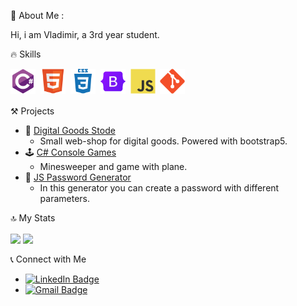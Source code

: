 :cowboy_hat_face: About Me :

Hi, i am Vladimir, a 3rd year student.

:fire: Skills

<div style = "margin-bottom: 16px">
  <img src="https://github.com/devicons/devicon/blob/master/icons/csharp/csharp-original.svg" title="CS" alt="C#" width="40" height="40"/>&nbsp;
  <img src="https://github.com/devicons/devicon/blob/master/icons/html5/html5-original.svg" title="HTML5" alt="HTML" width="40" height="40"/>&nbsp;
  <img src="https://github.com/devicons/devicon/blob/master/icons/css3/css3-plain-wordmark.svg"  title="CSS" alt="CSS" width="40" height="40"/>&nbsp;
  <img src="https://github.com/devicons/devicon/blob/master/icons/bootstrap/bootstrap-original.svg" title="Bootstrap" alt="Bootstrap" width="40" height="40"/>&nbsp;
  <img src="https://github.com/devicons/devicon/blob/master/icons/javascript/javascript-original.svg" title="JavaScript" alt="JavaScript" width="40" height="40"/>&nbsp;
  <img src="https://github.com/devicons/devicon/blob/master/icons/git/git-original.svg" title="Git" alt="Git" width="40" height="40"/>&nbsp;
</div>

<!--
:fire: Skills

- <img src="https://github.com/devicons/devicon/blob/master/icons/csharp/csharp-original.svg" alt="C# Logo" style="display:inline-block; height:1em;"> C#.

- <img src="https://raw.githubusercontent.com/devicons/devicon/master/icons/javascript/javascript-original.svg" alt="JavaScript Logo" style="display:inline-block; height:1em;"> JavaScript.

- <img src="https://github.com/devicons/devicon/blob/master/icons/php/php-original.svg" alt="PHP Logo" style="display:inline-block; height:1em;"> PHP.
-->

:hammer_and_pick: Projects

- :shopping_cart: [Digital Goods Stode](https://github.com/Ezvover/Digital-goods-store)
  - Small web-shop for digital goods. Powered with bootstrap5. 
- :joystick: [C# Console Games](https://github.com/Ezvover/Projects)
  - Minesweeper and game with plane.
- :closed_lock_with_key: [JS Password Generator](https://github.com/Ezvover/JS-Password-Generator)
  - In this generator you can create a password with different parameters.

 :top: My Stats
 
<div>
  <img height=200 align="center" src="https://github-readme-stats.vercel.app/api/top-langs?username=Ezvover&layout=compact&langs_count=8&theme=transparent&card_width=260" />
  <img height=200 align="center" src="http://github-readme-streak-stats.herokuapp.com?user=Ezvover&theme=transparent&date_format=M%20j%5B%2C%20Y%5D&card_width=440"/>
  <div style="margin-bottom: 16px;"></div>
</div> 

:telephone_receiver: Connect with Me

- [<img src="https://img.shields.io/badge/LinkedIn-blue?style=for-the-badge&logo=linkedin&logoColor=white" alt="LinkedIn Badge" height="30">](https://www.linkedin.com/in/vladimir-taraskin-943647295/)
- [<img src="https://img.shields.io/badge/Gmail-red?style=for-the-badge&logo=gmail&logoColor=white" alt="Gmail Badge" height="30">](mailto:ezvover@gmail.com)
